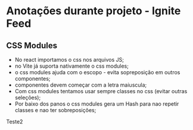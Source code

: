 # Anotações durante projeto - Ignite Feed

## CSS Modules

- No react importamos o css nos arquivos JS;
- no Vite já suporta nativamente o css modules;
- o css modules ajuda com o escopo - evita sopreposição em outros componentes;
- componentes devem começar com a letra maiuscula;
- Com css modules tentamos usar sempre classes no css (evitar outras seleções);
- Por baixo dos panos o css modules gera um Hash para nao repetir classes e nao ter sobreposições;

Teste2